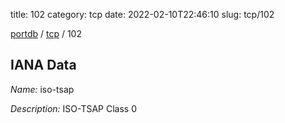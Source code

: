 title: 102
category: tcp
date: 2022-02-10T22:46:10
slug: tcp/102

[portdb](/) / [tcp](/category/tcp.html) / 102


## IANA Data

_Name:_ iso-tsap

_Description:_ ISO-TSAP Class 0

